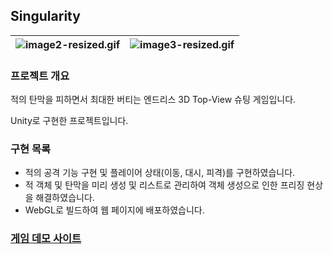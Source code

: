 ## Singularity

![image2-resized.gif](./images/image2-resized.gif) | ![image3-resized.gif](./images/image3-resized.gif)
---|---|

### 프로젝트 개요

적의 탄막을 피하면서 최대한 버티는 엔드리스 3D Top-View 슈팅 게임입니다.

Unity로 구현한 프로젝트입니다.

### 구현 목록

- 적의 공격 기능 구현 및 플레이어 상태(이동, 대시, 피격)를 구현하였습니다.
- 적 객체 및 탄막을 미리 생성 및 리스트로 관리하여 객체 생성으로 인한 프리징 현상을 해결하였습니다.
- WebGL로 빌드하여 웹 페이지에 배포하였습니다.

### [게임 데모 사이트](https://singularity.was564.site/)
